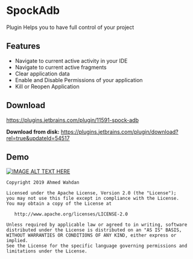 

# SpockAdb
 Plugin Helps you to have full control of your project

## **Features**

 - Navigate to current active activity in your IDE
 -  Navigate to current  active fragments 
 -  Clear application data 
 -  Enable and Disable Permissions of your application
 - Kill or
   Reopen Application

## Download

https://plugins.jetbrains.com/plugin/11591-spock-adb

**Download from disk:**
https://plugins.jetbrains.com/plugin/download?rel=true&updateId=54517

## Demo


[![IMAGE ALT TEXT HERE](http://img.youtube.com/vi/x_WX_Pznqos/0.jpg)](http://www.youtube.com/watch?v=x_WX_Pznqos)



```
Copyright 2019 Ahmed Wahdan

Licensed under the Apache License, Version 2.0 (the "License");
you may not use this file except in compliance with the License.
You may obtain a copy of the License at

   http://www.apache.org/licenses/LICENSE-2.0

Unless required by applicable law or agreed to in writing, software
distributed under the License is distributed on an "AS IS" BASIS,
WITHOUT WARRANTIES OR CONDITIONS OF ANY KIND, either express or implied.
See the License for the specific language governing permissions and
limitations under the License.
```
